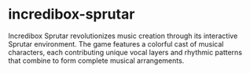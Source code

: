 # incredibox-sprutar
Incredibox Sprutar revolutionizes music creation through its interactive Sprutar environment. The game features a colorful cast of musical characters, each contributing unique vocal layers and rhythmic patterns that combine to form complete musical arrangements.
